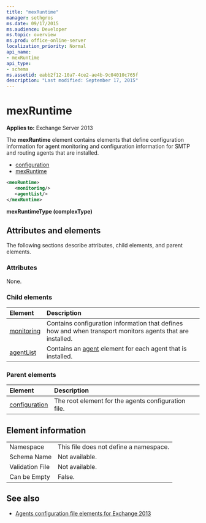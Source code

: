 ```yaml
---
title: "mexRuntime"
manager: sethgros
ms.date: 09/17/2015
ms.audience: Developer
ms.topic: overview
ms.prod: office-online-server
localization_priority: Normal
api_name:
- mexRuntime
api_type:
- schema
ms.assetid: eabb2f12-10a7-4ce2-ae4b-9c04010c765f
description: "Last modified: September 17, 2015"
---
```


# mexRuntime
  
**Applies to:** Exchange Server 2013
  
The **mexRuntime** element contains elements that define configuration information for agent monitoring and configuration information for SMTP and routing agents that are installed. 
  
- [configuration](configuration.md)  
- [mexRuntime](mexruntime.md)
  
```XML
<mexRuntime>
   <monitoring/>
   <agentList/>
</mexRuntime>
```

**mexRuntimeType (complexType)**

## Attributes and elements

The following sections describe attributes, child elements, and parent elements.
  
### Attributes

None.
  
### Child elements

|**Element**|**Description**|
|:-----|:-----|
|[monitoring](monitoring.md) <br/> |Contains configuration information that defines how and when transport monitors agents that are installed.  <br/> |
|[agentList](agentlist.md) <br/> |Contains an [agent](agent.md) element for each agent that is installed.  <br/> |
   
### Parent elements

|**Element**|**Description**|
|:-----|:-----|
|[configuration](configuration.md) <br/> |The root element for the agents configuration file.  <br/> |
   
## Element information

|||
|:-----|:-----|
|Namespace  <br/> |This file does not define a namespace.  <br/> |
|Schema Name  <br/> |Not available.  <br/> |
|Validation File  <br/> |Not available.  <br/> |
|Can be Empty  <br/> |False.  <br/> |
   
## See also

- [Agents configuration file elements for Exchange 2013](agents-configuration-file-elements-for-exchange-2013.md)


